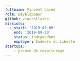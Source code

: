 ```yaml
---
fullname: Vincent Lainé
role: Developpeur
github: vincentlaine
missions:
  - start: '2019-07-09'
    end: '2019-09-30'
    status: independent
    employer: Codeurs en Liberté
startups:
    - preuve-de-covoiturage
---
```

